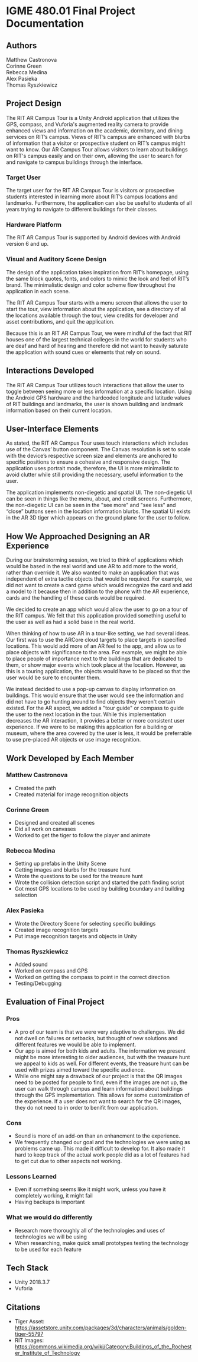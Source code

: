 # IGME 480.01 Final Project Documentation 

## Authors
Matthew Castronova  
Corinne Green  
Rebecca Medina  
Alex Pasieka  
Thomas Ryszkiewicz  

## Project Design
The RIT AR Campus Tour is a Unity Android application that utilizes the GPS, compass, and Vuforia's augmented reality camera to provide enhanced views and information on the academic, dormitory, and dining services on RIT’s campus. Views of RIT’s campus are enhanced with blurbs of information that a visitor or prospective student on RIT’s campus might want to know. Our AR Campus Tour allows visitors to learn about buildings on RIT's campus easily and on their own, allowing the user to search for and navigate to campus buildings through the interface.

### Target User
The target user for the RIT AR Campus Tour is visitors or prospective students interested in learning more about RIT’s campus locations and landmarks. Furthermore, the application can also be useful to students of all years trying to navigate to different buildings for their classes.

### Hardware Platform
The RIT AR Campus Tour is supported by Android devices with Android version 6 and up.

### Visual and Auditory Scene Design
The design of the application takes inspiration from RIT’s homepage, using the same block quotes, fonts, and colors to mimic the look and feel of RIT’s brand. The minimalistic design and color scheme flow throughout the application in each scene.

The RIT AR Campus Tour starts with a menu screen that allows the user to start the tour, view information about the application, see a directory of all the locations available through the tour, view credits for developer and asset contributions, and quit the application. 

Because this is an RIT AR Campus Tour, we were mindful of the fact that RIT houses one of the largest technical colleges in the world for students who are deaf and hard of hearing and therefore did not want to heavily saturate the application with sound cues or elements that rely on sound.

## Interactions Developed
The RIT AR Campus Tour utilizes touch interactions that allow the user to toggle between seeing more or less information at a specific location. Using the Android GPS hardware and the hardcoded longitude and latitude values of RIT buildings and landmarks, the user is shown building and landmark information based on their current location.

## User-Interface Elements
As stated, the RIT AR Campus Tour uses touch interactions which includes use of the Canvas’ button component. The Canvas resolution is set to scale with the device’s respective screen size and elements are anchored to specific positions to ensure a cohesive and responsive design. The application uses portrait mode, therefore, the UI is more minimalistic to avoid clutter while still providing the necessary, useful information to the user.

The application implements non-diegetic and spatial UI. The non-diegetic UI can be seen in things like the menu, about, and credit screens. Furthermore, the non-diegetic UI can be seen in the "see more" and "see less" and “close” buttons seen in the location information blurbs. The spatial UI exists in the AR 3D tiger which appears on the ground plane for the user to follow.

## How We Approached Designing an AR Experience
During our brainstorming session, we tried to think of applications which would be based in the real world and use AR to add more to the world, rather than override it. We also wanted to make an application that was independent of extra tactlie objects that would be required. For example, we did not want to create a card game which would recognize the card and add a model to it because then in addition to the phone with the AR experience, cards and the handling of these cards would be required.  

We decided to create an app which would allow the user to go on a tour of the RIT campus. We felt that this application provided something useful to the user as well as had a solid base in the real world.  

When thinking of how to use AR in a tour-like setting, we had several ideas. Our first was to use the ARCore cloud targets to place targets in specified locations. This would add more of an AR feel to the app, and allow us to place objects with significance to the area. For example, we might be able to place people of importance next to the buildings that are dedicated to them, or show major events which took place at the location. However, as this is a touring application, the objects would have to be placed so that the user would be sure to encounter them. 

We instead decided to use a pop-up canvas to display information on buildings. This would ensure that the user would see the information and did not have to go hunting around to find objects they weren't certain existed. For the AR aspect, we added a "tour guide" or compass to guide the user to the next location in the tour. While this implementation decreases the AR interaction, it provides a better or more consistent user experience. If we were to be making this application for a building or museum, where the area covered by the user is less, it would be preferrable to use pre-placed AR objects or use image recognition. 

## Work Developed by Each Member

### Matthew Castronova 
- Created the path
- Created material for image recognition objects

### Corinne Green  
- Designed and created all scenes
- Did all work on canvases
- Worked to get the tiger to follow the player and animate

### Rebecca Medina  
- Setting up prefabs in the Unity Scene
- Getting images and blurbs for the treasure hunt
- Wrote the questions to be used for the treasure hunt 
- Wrote the collision detection script and started the path finding script
- Got most GPS locations to be used by building boundary and building selection

### Alex Pasieka  
- Wrote the Directory Scene for selecting specific buildings
- Created image recognition targets
- Put image recognition targets and objects in Unity

### Thomas Ryszkiewicz  
- Added sound
- Worked on compass and GPS
- Worked on getting the compass to point in the correct direction
- Testing/Debugging

## Evaluation of Final Project
### Pros
- A pro of our team is that we were very adaptive to challenges. We did not dwell on failures or setbacks, but thought of new solutions and different features we would be able to implement.
- Our app is aimed for both kids and adults. The information we present might be more interesting to older audiences, but with the treasure hunt we appeal to kids as well. For different events, the treasure hunt can be used with prizes aimed toward the specific audience. 
- While one might say a drawback of our project is that the QR images need to be posted for people to find, even if the images are not up, the user can walk through campus and learn information about buildings through the GPS implementation. This allows for some customization of the experience. If a user does not want to search for the QR images, they do not need to in order to benifit from our application.

### Cons
- Sound is more of an add-on than an enhancment to the experience. 
- We frequently changed our goal and the technologies we were using as problems came up. This made it difficult to develop for. It also made it hard to keep track of the actual work people did as a lot of features had to get cut due to other aspects not working.

### Lessons Learned
 - Even if something seems like it might work, unless you have it completely working, it might fail
 - Having backups is important

### What we would do differently
- Research more thoroughly all of the technologies and uses of technologies we will be using
- When researching, make quick small prototypes testing the technology to be used for each feature


## Tech Stack
- Unity 2018.3.7
- Vuforia

## Citations
- Tiger Asset: https://assetstore.unity.com/packages/3d/characters/animals/golden-tiger-55797
- RIT Images: https://commons.wikimedia.org/wiki/Category:Buildings_of_the_Rochester_Institute_of_Technology



